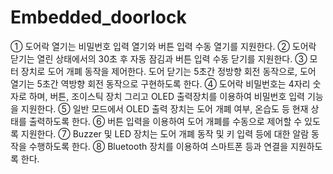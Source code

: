 # Embedded_doorlock
① 도어락 열기는 비밀번호 입력 열기와 버튼 입력 수동 열기를 지원한다.
② 도어락 닫기는 열린 상태에서의 30초 후 자동 잠김과 버튼 입력 수동 닫기를 지원한다.
③ 모터 장치로 도어 개폐 동작을 제어한다. 도어 닫기는 5초간 정방향 회전 동작으로, 도어 열기는 5초간 역방향 회전 동작으로 구현하도록 한다.
④ 도어락 비밀번호는 4자리 숫자로 하며, 버튼, 조이스틱 장치 그리고 OLED 출력장치를 이용하여 비밀번호 입력 기능을 지원한다.
⑤ 일반 모드에서 OLED 출력 장치는 도어 개폐 여부, 온습도 등 현재 상태를 출력하도록 한다.
⑥ 버튼 입력을 이용하여 도어 개폐를 수동으로 제어할 수 있도록 지원한다.
⑦ Buzzer 및 LED 장치는 도어 개폐 동작 및 키 입력 등에 대한 알람 동작을 수행하도록 한다.
⑧ Bluetooth 장치를 이용하여 스마트폰 등과 연결을 지원하도록 한다.
